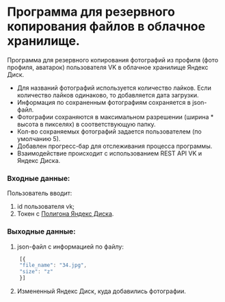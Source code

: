 # Программа для резервного копирования файлов в облачное хранилище.

Программа для резервного копирования фотографий из профиля (фото профиля, аватарок) пользователя VK в облачное хранилище Яндекс Диск.  
 * Для названий фотографий используется количество лайков. Если количество лайков одинаково, то добавляется дата загрузки.
 * Информация по сохраненным фотографиям сохраняется в json-файл.
 * Фотографии сохраняются в максимальном разрешении (ширина * высота в пикселях) в соответствующую папку.
 * Кол-во сохраняемых фотографий задается пользователем (по умолчанию 5).
 * Добавлен прогресс-бар для отслеживания процесса программы.
 * Взаимодействие происходит с использованием REST API VK и Яндекс Диска.

### Входные данные:

Пользователь вводит:
1. id пользователя vk;
2. Токен с [Полигона Яндекс Диска](https://yandex.ru/dev/disk/poligon/).

### Выходные данные:

1. json-файл с информацией по файлу:
```javascript
    [{
    "file_name": "34.jpg",
    "size": "z"
    }]
```
2. Измененный Яндекс Диск, куда добавились фотографии.
​
